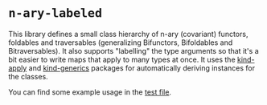 # `n-ary-labeled`

This library defines a small class hierarchy of n-ary (covariant) functors,
foldables and traversables (generalizing Bifunctors, Bifoldables and
Bitraversables). It also supports "labelling" the type arguments so that it's a
bit easier to write maps that apply to many types at once. It uses the
[kind-apply](https://hackage.haskell.org/package/kind-apply) and
[kind-generics](https://hackage.haskell.org/package/kind-generics) packages for
automatically deriving instances for the classes.

You can find some example usage in the [test file](test/Main.hs).
